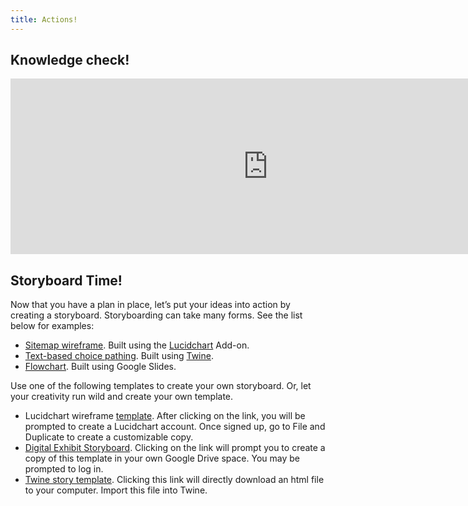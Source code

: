 ```yaml
---
title: Actions!
---
```


## Knowledge check!

<iframe src="https://libstory.ds.lib.uw.edu/h5p/wp-admin/admin-ajax.php?action=h5p_embed&id=2" width="823" height="281" frameborder="0" allowfullscreen="allowfullscreen"></iframe><script src="https://libstory.ds.lib.uw.edu/h5p/wp-content/plugins/h5p/h5p-php-library/js/h5p-resizer.js" charset="UTF-8"></script>

## Storyboard Time!

Now that you have a plan in place, let’s put your ideas into action by creating a storyboard. Storyboarding can take many forms. See the list below for examples:

- [Sitemap wireframe](https://docs.google.com/presentation/d/17Ua03WQxpFXyr2jXBIxaS5X8Jl5MiLuyOI0QBVaoTDI/edit?usp=sharing). Built using the [Lucidchart](https://lucid.app/documents) Add-on.
- [Text-based choice pathing](http://libstory.ds.lib.uw.edu/twine.html). Built using [Twine](https://twinery.org/).
- [Flowchart](https://docs.google.com/presentation/d/1Q_2QzbSiF4adwXPNDbPYnxEdxnrGaiSxDcksVFbCrWI/edit?usp=sharing). Built using Google Slides.

Use one of the following templates to create your own storyboard. Or, let your creativity run wild and create your own template.

- Lucidchart wireframe [template](https://lucid.app/lucidchart/invitations/accept/8eceadd3-3964-4d38-ac87-272e53e9ba24). After clicking on the link, you will be prompted to create a Lucidchart account. Once signed up, go to File and Duplicate to create a customizable copy.
- [Digital Exhibit Storyboard](https://docs.google.com/document/d/1d3DqZqx0vrlfJfcCY7eJO2NcqaVbDgzwdXyoG_S0u2M/copy). Clicking on the link will prompt you to create a copy of this template in your own Google Drive space. You may be prompted to log in.
- [Twine story template](https://drive.google.com/uc?export=download&id=1_x4r80TX-svpIqubCfQV6lkloBy6HlIB). Clicking this link will directly download an html file to your computer. Import this file into Twine.
